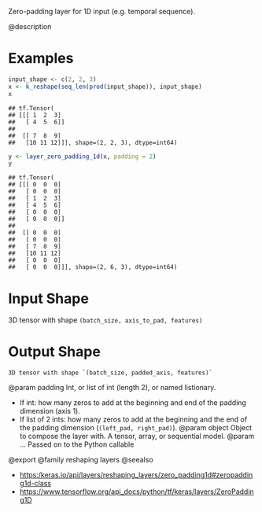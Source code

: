 Zero-padding layer for 1D input (e.g. temporal sequence).

@description

# Examples

```r
input_shape <- c(2, 2, 3)
x <- k_reshape(seq_len(prod(input_shape)), input_shape)
x
```

```
## tf.Tensor(
## [[[ 1  2  3]
##   [ 4  5  6]]
##
##  [[ 7  8  9]
##   [10 11 12]]], shape=(2, 2, 3), dtype=int64)
```

```r
y <- layer_zero_padding_1d(x, padding = 2)
y
```

```
## tf.Tensor(
## [[[ 0  0  0]
##   [ 0  0  0]
##   [ 1  2  3]
##   [ 4  5  6]
##   [ 0  0  0]
##   [ 0  0  0]]
##
##  [[ 0  0  0]
##   [ 0  0  0]
##   [ 7  8  9]
##   [10 11 12]
##   [ 0  0  0]
##   [ 0  0  0]]], shape=(2, 6, 3), dtype=int64)
```

# Input Shape
3D tensor with shape `(batch_size, axis_to_pad, features)`

# Output Shape
    3D tensor with shape `(batch_size, padded_axis, features)`

@param padding Int, or list of int (length 2), or named listionary.
- If int: how many zeros to add at the beginning and end of
  the padding dimension (axis 1).
- If list of 2 ints: how many zeros to add at the beginning and the
  end of the padding dimension (`(left_pad, right_pad)`).
@param object Object to compose the layer with. A tensor, array, or sequential model.
@param ... Passed on to the Python callable

@export
@family reshaping layers
@seealso
+ <https:/keras.io/api/layers/reshaping_layers/zero_padding1d#zeropadding1d-class>
+ <https://www.tensorflow.org/api_docs/python/tf/keras/layers/ZeroPadding1D>

